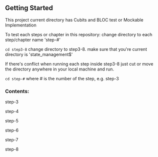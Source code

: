 ## Getting Started

This project current directory has Cubits and BLOC test or Mockable Implementation

To test each steps or chapter in this repository:
change directory to each step/chapter name 'step-#'

`cd step3-8` change directory to step3-8. make sure that you're current directory is 'state_management$'

If there's conflict when running each step inside step3-8 just cut or move the directory anywhere in your local machine and run.

`cd step-#` where # is the number of the step, e.g. step-3

### Contents:

step-3

step-4

step-5

step-6

step-7

step-8
